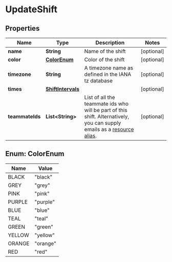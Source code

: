 

# UpdateShift


## Properties

| Name | Type | Description | Notes |
|------------ | ------------- | ------------- | -------------|
|**name** | **String** | Name of the shift |  [optional] |
|**color** | [**ColorEnum**](#ColorEnum) | Color of the shift |  [optional] |
|**timezone** | **String** | A timezone name as defined in the IANA tz database |  [optional] |
|**times** | [**ShiftIntervals**](ShiftIntervals.md) |  |  [optional] |
|**teammateIds** | **List&lt;String&gt;** | List of all the teammate ids who will be part of this shift. Alternatively, you can supply emails as a [resource alias](https://dev.frontapp.com/docs/resource-aliases-1). |  [optional] |



## Enum: ColorEnum

| Name | Value |
|---- | -----|
| BLACK | &quot;black&quot; |
| GREY | &quot;grey&quot; |
| PINK | &quot;pink&quot; |
| PURPLE | &quot;purple&quot; |
| BLUE | &quot;blue&quot; |
| TEAL | &quot;teal&quot; |
| GREEN | &quot;green&quot; |
| YELLOW | &quot;yellow&quot; |
| ORANGE | &quot;orange&quot; |
| RED | &quot;red&quot; |



